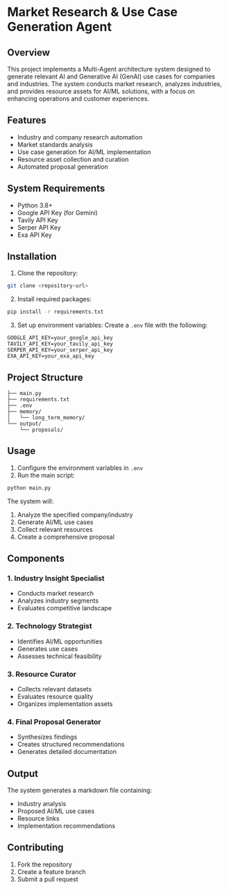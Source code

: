 # Market Research & Use Case Generation Agent

## Overview
This project implements a Multi-Agent architecture system designed to generate relevant AI and Generative AI (GenAI) use cases for companies and industries. The system conducts market research, analyzes industries, and provides resource assets for AI/ML solutions, with a focus on enhancing operations and customer experiences.

## Features
- Industry and company research automation
- Market standards analysis
- Use case generation for AI/ML implementation
- Resource asset collection and curation
- Automated proposal generation

## System Requirements
- Python 3.8+
- Google API Key (for Gemini)
- Tavily API Key
- Serper API Key
- Exa API Key

## Installation

1. Clone the repository:
```bash
git clone <repository-url>
```

2. Install required packages:
```bash
pip install -r requirements.txt
```

3. Set up environment variables:
Create a `.env` file with the following:
```
GOOGLE_API_KEY=your_google_api_key
TAVILY_API_KEY=your_tavily_api_key
SERPER_API_KEY=your_serper_api_key
EXA_API_KEY=your_exa_api_key
```

## Project Structure
```
├── main.py
├── requirements.txt
├── .env
├── memory/
│   └── long_term_memory/
└── output/
    └── proposals/
```

## Usage

1. Configure the environment variables in `.env`
2. Run the main script:
```python
python main.py
```

The system will:
1. Analyze the specified company/industry
2. Generate AI/ML use cases
3. Collect relevant resources
4. Create a comprehensive proposal

## Components

### 1. Industry Insight Specialist
- Conducts market research
- Analyzes industry segments
- Evaluates competitive landscape

### 2. Technology Strategist
- Identifies AI/ML opportunities
- Generates use cases
- Assesses technical feasibility

### 3. Resource Curator
- Collects relevant datasets
- Evaluates resource quality
- Organizes implementation assets

### 4. Final Proposal Generator
- Synthesizes findings
- Creates structured recommendations
- Generates detailed documentation

## Output
The system generates a markdown file containing:
- Industry analysis
- Proposed AI/ML use cases
- Resource links
- Implementation recommendations

## Contributing
1. Fork the repository
2. Create a feature branch
3. Submit a pull request
